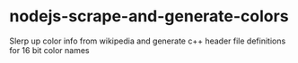 # nodejs-scrape-and-generate-colors
Slerp up color info from wikipedia and generate c++ header file definitions for 16 bit color names
